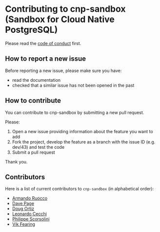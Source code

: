 # Contributing to cnp-sandbox (Sandbox for Cloud Native PostgreSQL)

Please read the [code of conduct](CODE-OF-CONDUCT.md) first.

## How to report a new issue

Before reporting a new issue, please make sure you have:

- read the documentation
- checked that a similar issue has not been opened in the past

## How to contribute

You can contribute to cnp-sandbox by submitting a new pull request.

Please:

1. Open a new issue providing information about the feature you want to add
2. Fork the project, develop the feature as a branch with the issue ID (e.g. dev/43) and test the code
3. Submit a pull request

Thank you.

## Contributors

Here is a list of current contributors to `cnp-sandbox` (in alphabetical order):

- [Armando Ruocco](https://github.com/armru)
- [Dave Page](https://github.com/dpage-edb)
- [Doug Ortiz](https://github.com/dougortiz)
- [Leonardo Cecchi](https://github.com/leonardoce)
- [Philippe Scorsolini](https://github.com/phisco)
- [Vik Fearing](https://github.com/vik-fearing-edb)

